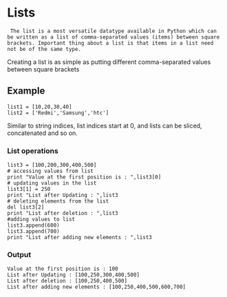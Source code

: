 # Lists
     The list is a most versatile datatype available in Python which can be written as a list of comma-separated values (items) between square brackets. Important thing about a list is that items in a list need not be of the same type.
Creating a list is as simple as putting different comma-separated values between square brackets

## Example
    list1 = [10,20,30,40]
    list2 = ['Redmi','Samsung','htc']

Similar to string indices, list indices start at 0, and lists can be sliced, concatenated and so on.

### List operations
    list3 = [100,200,300,400,500]
    # accessing values from list
    print "Value at the first position is : ",list3[0]
    # updating values in the list
    list3[1] = 250
    print "List after Updating : ",list3
    # deleting elements from the list
    del list3[2]
    print "List after deletion : ",list3
    #adding values to list
    list3.append(600)
    list3.append(700)
    print "List after adding new elements : ",list3
### Output
    Value at the first position is : 100
    List after Updating : [100,250,300,400,500]
    List after deletion : [100,250,400,500]
    List after adding new elements : [100,250,400,500,600,700]
    
